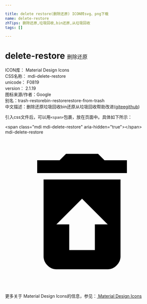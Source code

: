 ```yaml
---

title: delete restore(删除还原) ICON转svg、png下载
name: delete-restore
zhTips: 删除还原,垃圾回收,bin还原,从垃圾回收
tags: []

---
```


# delete-restore  <small style="font-size: 60%;font-weight: 100">删除还原</small>


<div class="detail-page">
<p>
<span>
ICON库：
<span class="badge-secondary badge">Material Design Icons</span> 
</span>
<br/>
<span>
CSS名称：
<span class="badge-secondary badge">mdi-delete-restore</span> 
</span>
<br/>
<span>
unicode：
<span class="badge-secondary badge">F0819</span> 
<copy-btn content='F0819' btn-title=""></copy-btn>
<copy-btn :content='String.fromCodePoint(parseInt("F0819", 16))' btn-title="复制U"></copy-btn>
</span>
<br/>
<span>
version：
<span class="badge-secondary badge">2.1.19</span> 
</span>
<br/>
<span>图标来源/作者：<span class="badge-light badge">Google</span></span> 
<br/>
<span>别名：<span class="badge-light badge">trash-restore</span><span class="badge-light badge">bin-restore</span><span class="badge-light badge">restore-from-trash</span></span><br/><span class="zh-detail">中文描述：<span class="badge-primary badge">删除还原</span><span class="badge-primary badge">垃圾回收</span><span class="badge-primary badge">bin还原</span><span class="badge-primary badge">从垃圾回收</span><span class="help-link"><span>帮助改进</span>(<a href="https://gitee.com/liuwave/icon-helper/edit/master/json/material/delete-restore.json" target="_blank" rel="noopener noreferrer">gitee</a><a href="https://github.com/liuwave/icon-helper/edit/master/json/material/delete-restore.json" target="_blank" rel="noopener noreferrer">github</a></span>)</span><br/>
</p>
</div>
<div class="alert alert-dark">
  <i class="mdi mdi-delete-restore mdi-48px"></i>
  <i class="mdi mdi-delete-restore mdi-36px"></i>
  <i class="mdi mdi-delete-restore mdi-24px"></i>
  <i class="mdi mdi-delete-restore mdi-18px"></i>
</div>
<div>
  <p>引入css文件后，可以用<code>&lt;span&gt;</code>包裹，放在页面中。具体如下所示：    
  </p>
  <div class="alert alert-primary" style="font-size: 14px">
    &lt;span class="mdi mdi-delete-restore" aria-hidden="true"&gt;&lt;/span&gt;
    <copy-btn content='<span class="mdi mdi-delete-restore" aria-hidden="true"></span>'></copy-btn>
  </div>
  <div class="alert alert-secondary">
    <i class="mdi mdi-delete-restore"
    style="font-size: 24px"
    aria-hidden="true"></i> mdi-delete-restore
    <copy-btn content="mdi-delete-restore" btn-title="复制图标名称"></copy-btn>
  </div>
</div>
<div id="svg" class="svg-wrap">
<svg xmlns="http://www.w3.org/2000/svg" viewBox="0 0 24 24"><path d="M14,14H16L12,10L8,14H10V18H14V14M6,7H18V19C18,19.5 17.8,20 17.39,20.39C17,20.8 16.5,21 16,21H8C7.5,21 7,20.8 6.61,20.39C6.2,20 6,19.5 6,19V7M19,4V6H5V4H8.5L9.5,3H14.5L15.5,4H19Z" /></svg>
</div>
<detail full-name='mdi-delete-restore'></detail>
    
<div><p>更多关于 Material Design Icons的信息，参见：<a target="_blank" href="https://iconhelper.cn/material.html"> Material Design Icons</a>
</p></div>
